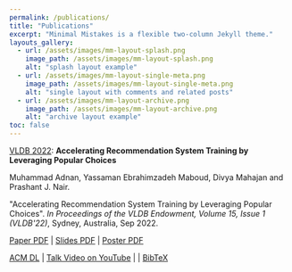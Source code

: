 ```yaml
---
permalink: /publications/
title: "Publications"
excerpt: "Minimal Mistakes is a flexible two-column Jekyll theme."
layouts_gallery:
  - url: /assets/images/mm-layout-splash.png
    image_path: /assets/images/mm-layout-splash.png
    alt: "splash layout example"
  - url: /assets/images/mm-layout-single-meta.png
    image_path: /assets/images/mm-layout-single-meta.png
    alt: "single layout with comments and related posts"
  - url: /assets/images/mm-layout-archive.png
    image_path: /assets/images/mm-layout-archive.png
    alt: "archive layout example"
toc: false
---
```


[VLDB 2022](https://dl.acm.org/toc/pvldb/2021/15/1): **Accelerating Recommendation System Training by Leveraging Popular Choices**


Muhammad Adnan, Yassaman Ebrahimzadeh Maboud, Divya Mahajan and Prashant J. Nair.


"Accelerating Recommendation System Training by Leveraging Popular Choices". *In Proceedings of the VLDB Endowment, Volume 15, Issue 1 (VLDB'22)*, Sydney, Australia, Sep 2022.


[Paper PDF](http://www.vldb.org/pvldb/vol15/p127-mahajan.pdf) | [Slides PDF](https://drive.google.com/file/d/1Dpi-cCfFcB2LWQjopyBpuKmMvvsuzQM1/view?usp=sharing) | [Poster PDF](https://drive.google.com/file/d/138J9PEtXRb9AsCGLi2a72hInb3XKqMO-/view?usp=sharing)


[ACM DL](https://dl.acm.org/doi/10.14778/3485450.3485462) | [Talk Video on YouTube](https://www.youtube.com/watch?v=sIgfCsm8XSk&t=2s) |  | [BibTeX](/assets/bibtex/FAE.bib.txt)